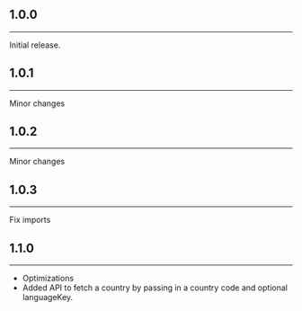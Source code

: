 ## 1.0.0
___
Initial release.

## 1.0.1
___
Minor changes

## 1.0.2
___
Minor changes

## 1.0.3
___
Fix imports

## 1.1.0
___
- Optimizations
- Added API to fetch a country by passing in a country code and optional languageKey.